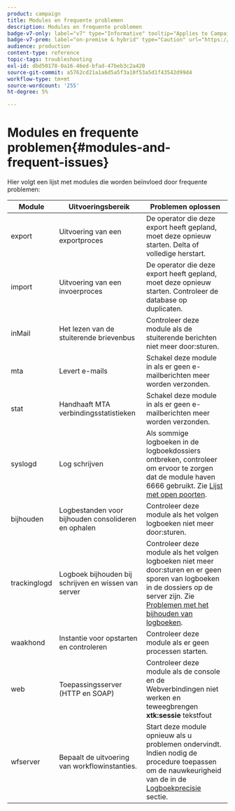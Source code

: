 ```yaml
---
product: campaign
title: Modules en frequente problemen
description: Modules en frequente problemen
badge-v7-only: label="v7" type="Informative" tooltip="Applies to Campaign Classic v7 only"
badge-v7-prem: label="on-premise & hybrid" type="Caution" url="https://experienceleague.adobe.com/docs/campaign-classic/using/installing-campaign-classic/architecture-and-hosting-models/hosting-models-lp/hosting-models.html?lang=en" tooltip="Applies to on-premise and hybrid deployments only"
audience: production
content-type: reference
topic-tags: troubleshooting
exl-id: dbd50178-0a16-46ed-bfad-47beb3c2a420
source-git-commit: a5762cd21a1a6d5a5f3a10f53a5d1f43542d99d4
workflow-type: tm+mt
source-wordcount: '255'
ht-degree: 5%

---
```


# Modules en frequente problemen{#modules-and-frequent-issues}



Hier volgt een lijst met modules die worden beïnvloed door frequente problemen:

<table> 
 <thead> 
  <tr> 
   <th> Module </th> 
   <th> Uitvoeringsbereik </th> 
   <th> Problemen oplossen </th> 
  </tr> 
 </thead> 
 <tbody> 
  <tr> 
   <td> export </td> 
   <td> Uitvoering van een exportproces<br /> </td> 
   <td> De operator die deze export heeft gepland, moet deze opnieuw starten. Delta of volledige herstart.<br /> </td> 
  </tr> 
  <tr> 
   <td> import </td> 
   <td> Uitvoering van een invoerproces<br /> </td> 
   <td> De operator die deze export heeft gepland, moet deze opnieuw starten. Controleer de database op duplicaten.<br /> </td> 
  </tr> 
  <tr> 
   <td> inMail </td> 
   <td> Het lezen van de stuiterende brievenbus<br /> </td> 
   <td> Controleer deze module als de stuiterende berichten niet meer door:sturen.<br /> </td> 
  </tr> 
  <tr> 
   <td> mta </td> 
   <td> Levert e-mails<br /> </td> 
   <td> Schakel deze module in als er geen e-mailberichten meer worden verzonden.<br /> </td> 
  </tr> 
  <tr> 
   <td> stat </td> 
   <td> Handhaaft MTA verbindingsstatistieken<br /> </td> 
   <td> Schakel deze module in als er geen e-mailberichten meer worden verzonden.<br /> </td> 
  </tr> 
  <tr> 
   <td> syslogd </td> 
   <td> Log schrijven<br /> </td> 
   <td> Als sommige logboeken in de logboekdossiers ontbreken, controleer om ervoor te zorgen dat de module haven 6666 gebruikt. Zie <a href="../../production/using/general-architecture.md#list-of-open-ports" target="_blank">Lijst met open poorten</a>.<br /> </td> 
  </tr> 
  <tr> 
   <td> bijhouden </td> 
   <td> Logbestanden voor bijhouden consolideren en ophalen<br /> </td> 
   <td> Controleer deze module als het volgen logboeken niet meer door:sturen.<br /> </td> 
  </tr> 
  <tr> 
   <td> trackinglogd </td> 
   <td> Logboek bijhouden bij schrijven en wissen van server<br /> </td> 
   <td> Controleer deze module als het volgen logboeken niet meer door:sturen en er geen sporen van logboeken in de dossiers op de server zijn. Zie <a href="../../production/using/tracking-logs-issues.md" target="_blank">Problemen met het bijhouden van logboeken</a>.<br /> </td> 
  </tr> 
  <tr> 
   <td> waakhond </td> 
   <td> Instantie voor opstarten en controleren<br /> </td> 
   <td> Controleer deze module als er geen processen starten.<br /> </td> 
  </tr> 
  <tr> 
   <td> web </td> 
   <td> Toepassingsserver (HTTP en SOAP)<br /> </td> 
   <td> Controleer deze module als de console en de Webverbindingen niet werken en teweegbrengen <strong>xtk:sessie</strong> tekstfout<br /> </td> 
  </tr> 
  <tr> 
   <td> wfserver </td> 
   <td> Bepaalt de uitvoering van workflowinstanties.<br /> </td> 
   <td> Start deze module opnieuw als u problemen ondervindt. Indien nodig de procedure toepassen om de nauwkeurigheid van de in de <a href="../../production/using/log-precision.md" target="_blank">Logboekprecisie</a> sectie.<br /> </td> 
  </tr> 
 </tbody> 
</table>
